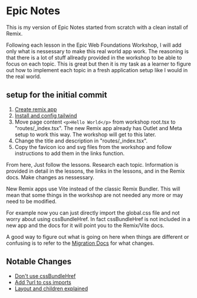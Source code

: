 # Epic Notes

This is my version of Epic Notes started from scratch with a clean install of Remix.

Following each lesson in the Epic Web Foundations Workshop, I will add only what is nessessary to make this real world app work. The reasoning is that there is a lot of stuff allready provided in the workshop to be able to focus on each topic. This is great but then it is my task as a learner to figure out how to implement each topic in a fresh application setup like I would in the real world.

## setup for the initial commit

1. [Create remix app](https://remix.run/docs/en/main/start/quickstart#installation)
2. [Install and config tailwind](https://tailwindcss.com/docs/guides/remix)
3. Move page content `<p>Hello World</p>` from workshop root.tsx to "routes/\_index.tsx".
   The new Remix app already has Outlet and Meta setup to work this way. The workshop will get to this later.
4. Change the title and description in "routes/\_index.tsx".
5. Copy the favicon ico and svg files from the workshop and follow instructions to add them
   in the links function.

From here, Just follow the lessons. Research each topic. Information is provided in detail in the lessons, the links in the lessons, and in the Remix docs. Make changes as nessessary.

New Remix apps use Vite instead of the classic Remix Bundler. This will mean that some things in the workshop are not needed any more or may need to be modified.

For example now you can just directly import the global.css file and not worry about using cssBundleHref. In fact cssBundleHref is not included in a new app and the docs for it will point you to the Remix/Vite docs.

A good way to figure out what is going on here when things are different or confusing is to refer to the [Migration Docs](https://remix.run/docs/en/main/guides/vite#migrating) for what changes.

## Notable Changes

- [Don't use cssBundleHref](https://remix.run/docs/en/main/guides/vite#remove-remix-runcss-bundle)
- [Add ?url to css imports](https://remix.run/docs/en/main/guides/vite#fix-up-css-imports-referenced-in-links)
- [Layout and children explained](https://remix.run/docs/en/main/file-conventions/root#layout-export)
